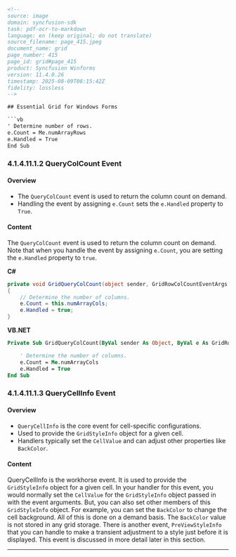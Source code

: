 ```html
<!-- 
source: image
domain: syncfusion-sdk
task: pdf-ocr-to-markdown
language: en (keep original; do not translate)
source_filename: page_415.jpeg
document_name: grid
page_number: 415
page_id: grid#page_415
product: Syncfusion Winforms
version: 11.4.0.26
timestamp: 2025-08-09T06:15:42Z
fidelity: lossless
-->

## Essential Grid for Windows Forms

```vb
' Determine number of rows.
e.Count = Me.numArrayRows
e.Handled = True
End Sub
```

### 4.1.4.11.1.2 QueryColCount Event

#### Overview
- The `QueryColCount` event is used to return the column count on demand.
- Handling the event by assigning `e.Count` sets the `e.Handled` property to `True`.

#### Content
The `QueryColCount` event is used to return the column count on demand. Note that when you handle the event by assigning `e.Count`, you are setting the `e.Handled` property to `true`.

**C#**

```csharp
private void GridQueryColCount(object sender, GridRowColCountEventArgs e)
{
    // Determine the number of columns.
    e.Count = this.numArrayCols;
    e.Handled = true;
}
```

**VB.NET**

```vb
Private Sub GridQueryColCount(ByVal sender As Object, ByVal e As GridRowColCountEventArgs)

    ' Determine the number of columns.
    e.Count = Me.numArrayCols
    e.Handled = True
End Sub
```

### 4.1.4.11.1.3 QueryCellInfo Event

#### Overview
- `QueryCellInfo` is the core event for cell-specific configurations.
- Used to provide the `GridStyleInfo` object for a given cell.
- Handlers typically set the `CellValue` and can adjust other properties like `BackColor`.

#### Content
QueryCellInfo is the workhorse event. It is used to provide the `GridStyleInfo` object for a given cell. In your handler for this event, you would normally set the `CellValue` for the `GridStyleInfo` object passed in with the event arguments. But, you can also set other members of this `GridStyleInfo` object. For example, you can set the `BackColor` to change the cell background. All of this is done on a demand basis. The `BackColor` value is not stored in any grid storage. There is another event, `PreViewStyleInfo` that you can handle to make a transient adjustment to a style just before it is displayed. This event is discussed in more detail later in this section.

---

<!-- tags: [syncfusion, winforms, grid, event, querycolcount, querycellinfo] keywords: [essential grid, windows forms, QueryColCount, column count, QueryCellInfo, cell configuration, GridStyleInfo, CellValue, BackColor, PreViewStyleInfo] -->
```
